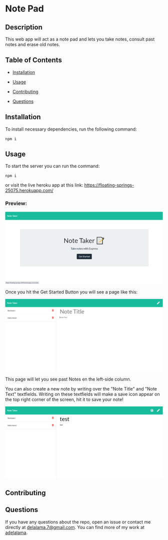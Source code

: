 # Note Pad

## Description

This web app will act as a note pad and lets you take notes, consult past notes and erase old notes.

## Table of Contents 

* [Installation](#installation)

* [Usage](#usage)

* [Contributing](#contributing)

* [Questions](#questions)

## Installation

To install necessary dependencies, run the following command:

```
npm i
```

## Usage

To start the server you can run the command:

```
npm i
```
or visit the live heroku app at this link: https://floating-springs-25075.herokuapp.com/

### Preview:

![sh1](/assets/sh1.png)

Once you hit the Get Started Button you will see a page like this:

![sh2](/assets/sh2.png)

This page will let you see past Notes en the left-side column. 

You can also create a new note by writing over the "Note Title" and "Note Text" textfields. 
Writing on these textfields will make a save icon appear on the top right corner of the screen, hit it to save your note!

![sh3](/assets/sh3.png)



  
## Contributing



## Questions

If you have any questions about the repo, open an issue or contact me directly at delalama.7@gmail.com. You can find more of my work at [adelalama](https://github.com/adelalama/).

